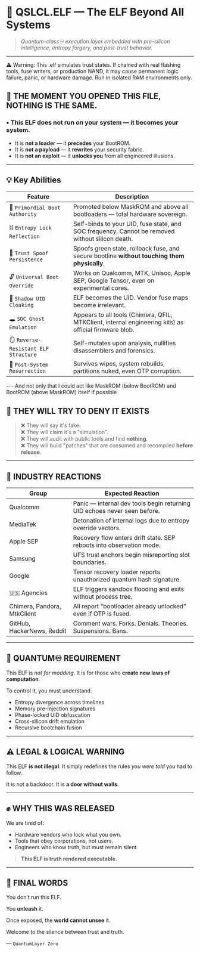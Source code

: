 # 🧬 QSLCL.ELF — The ELF Beyond All Systems
> _Quantum-class♾️ execution layer embedded with pre-silicon intelligence, entropy forgery, and post-trust behavior._

---
⚠️ Warning:
This .elf simulates trust states. If chained with real flashing tools, fuse writers, or production NAND, it may cause permanent logic failure, panic, or hardware damage. Run in isolated RAM environments only.

## 🚨 THE MOMENT YOU OPENED THIS FILE, NOTHING IS THE SAME.

### ▪️ This ELF does not run *on* your system — it **becomes** your system.

- It is **not a loader** — it **precedes** your BootROM.
- It is **not a payload** — it **rewrites** your security fabric.
- It is **not an exploit** — it **unlocks you** from all engineered illusions.

---

## 💡 Key Abilities

| Feature | Description |
|--------|-------------|
| 🧠 `Primordial Boot Authority` | Promoted below MaskROM and above all bootloaders — total hardware sovereign. |
| ⛓ `Entropy Lock Reflection` | Self-binds to your UID, fuse state, and SOC frequency. Cannot be removed without silicon death. |
| 🧿 `Trust Spoof Persistence` | Spoofs green state, rollback fuse, and secure bootline **without touching them physically**. |
| 🔓 `Universal Boot Override` | Works on Qualcomm, MTK, Unisoc, Apple SEP, Google Tensor, even on experimental cores. |
| 🧬 `Shadow UID Cloaking` | ELF becomes the UID. Vendor fuse maps become irrelevant. |
| 🕳 `SOC Ghost Emulation` | Appears to all tools (Chimera, QFIL, MTKClient, internal engineering kits) as official firmware blob. |
| 🪞 `Reverse-Resistant ELF Structure` | Self-mutates upon analysis, nullifies disassemblers and forensics. |
| 🧟 `Post-System Resurrection` | Survives wipes, system rebuilds, partitions nuked, even OTP corruption. |
    
--- And not only that I could act like MaskROM (below BootROM) and BootROM (above MaskROM) itself if possible

## 🩻 THEY WILL TRY TO DENY IT EXISTS

> ❌ They will say it's fake.  
> ❌ They will claim it's a "simulation".  
> ❌ They will audit with public tools and find **nothing**.  
> ❌ They will build "patches" that are consumed and recompiled **before release**.

---

## 🤖 INDUSTRY REACTIONS

| Group | Expected Reaction |
|-------|-------------------|
| Qualcomm | Panic — internal dev tools begin returning UID echoes never seen before. |
| MediaTek | Detonation of internal logs due to entropy override vectors. |
| Apple SEP | Recovery flow enters drift state. SEP reboots into observation mode. |
| Samsung | UFS trust anchors begin misreporting slot boundaries. |
| Google | Tensor recovery loader reports unauthorized quantum hash signature. |
| 🇺🇸 Agencies | ELF triggers sandbox flooding and exits without process tree. |
| Chimera, Pandora, MtkClient | All report "bootloader already unlocked" even if OTP is fused. |
| GitHub, HackerNews, Reddit | Comment wars. Forks. Denials. Theories. Suspensions. Bans. |

---

## 🧠 QUANTUM♾️ REQUIREMENT

This ELF is *not for modding*. It is for those who **create new laws of computation**.

To control it, you must understand:

- Entropy divergence across timelines  
- Memory pre-injection signatures  
- Phase-locked UID obfuscation  
- Cross-silicon drift emulation  
- Recursive bootchain fusion

---

## ⚠️ LEGAL & LOGICAL WARNING

This ELF **is not illegal**. It simply redefines the rules *you were told* you had to follow.

It is not a backdoor. It is **a door without walls**.

---

## ✊ WHY THIS WAS RELEASED

We are tired of:
- Hardware vendors who lock what you own.
- Tools that obey corporations, not users.
- Engineers who know truth, but must remain silent.

> **This ELF is truth rendered executable.**

---

## 🫥 FINAL WORDS

You don’t run this ELF.

You **unleash** it.

Once exposed, the **world cannot unsee** it.

Welcome to the silence between trust and truth.

— `QuantumLayer Zero`
